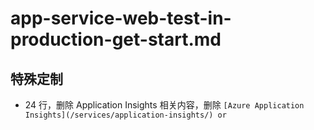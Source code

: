 # app-service-web-test-in-production-get-start.md

## 特殊定制

* 24 行，删除 Application Insights 相关内容，删除 `[Azure Application Insights](/services/application-insights/) or`